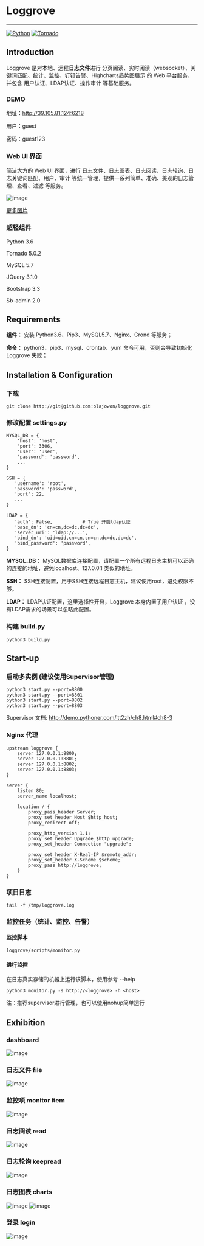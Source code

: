 # Loggrove
***

[![Python](https://img.shields.io/badge/python-3.6-brightgreen.svg?style=flat)](https://www.python.org/)
[![Tornado](https://img.shields.io/badge/tornado-5.0.2-brightgreen.svg)](http://www.tornadoweb.org/)

## Introduction
Loggrove 是对本地、远程**日志文件**进行 分页阅读、实时阅读（websocket）、关键词匹配、统计、监控、钉钉告警、Highcharts趋势图展示 的 Web 平台服务，并包含 用户认证、LDAP认证、操作审计 等基础服务。

### DEMO
地址：<http://39.105.81.124:6218>

用户：guest 

密码：guest123

### Web UI 界面
简洁大方的 Web UI 界面，进行 日志文件、日志图表、日志阅读、日志轮询、日志关键词匹配、用户、审计 等统一管理，提供一系列简单、准确、美观的日志管理、查看、过滤 等服务。

![image](https://github.com/olajowon/exhibitions/blob/master/loggrove/dashboard2019.png?raw=true)

[更多图片](#Exhibition)

### 超轻组件
Python 3.6 

Tornado 5.0.2

MySQL 5.7

JQuery 3.1.0

Bootstrap 3.3

Sb-admin 2.0


## Requirements
**组件：** 安装 Python3.6、Pip3、MySQL5.7、Nginx、Crond 等服务；

**命令：** python3、pip3、mysql、crontab、yum 命令可用，否则会导致初始化 Loggrove 失败；

## Installation & Configuration
### 下载
	git clone http://git@github.com:olajowon/loggrove.git

### 修改配置 settings.py
	MYSQL_DB = {
	    'host': 'host',
	    'port': 3306,
	    'user': 'user',
	    'password': 'password',
	    ...
	}
	
	SSH = {
       'username': 'root',                  
       'password': 'password', 
       'port': 22,                         
       ...
	}
	
	LDAP = {
       'auth': False,           # True 开启ldap认证
       'base_dn': 'cn=cn,dc=dc,dc=dc',     
       'server_uri': 'ldap://...',
       'bind_dn': 'uid=uid,cn=cn,cn=cn,dc=dc,dc=dc',    
       'bind_password': 'password',
	}
**MYSQL_DB：** MySQL数据库连接配置，请配置一个所有远程日志主机可以正确的连接的地址，避免localhost、127.0.0.1 类似的地址。	

**SSH：** SSH连接配置，用于SSH连接远程日志主机，建议使用root，避免权限不够。

**LDAP：** LDAP认证配置，这里选择性开启，Loggrove 本身内置了用户认证 ，没有LDAP需求的场景可以忽略此配置。

### 构建 build.py
	python3 build.py

## Start-up
### 启动多实例 (建议使用Supervisor管理)
	python3 start.py --port=8800
	python3 start.py --port=8801
	python3 start.py --port=8802
	python3 start.py --port=8803
Supervisor 文档: <http://demo.pythoner.com/itt2zh/ch8.html#ch8-3>

### Nginx 代理
	upstream loggrove {
	    server 127.0.0.1:8800;
	    server 127.0.0.1:8801;
	    server 127.0.0.1:8802;
	    server 127.0.0.1:8803;
	}

	server {
	    listen 80;
	    server_name localhost;

	    location / {
	        proxy_pass_header Server;
	        proxy_set_header Host $http_host;
	        proxy_redirect off;

	        proxy_http_version 1.1;
	        proxy_set_header Upgrade $http_upgrade;
	        proxy_set_header Connection "upgrade";

	        proxy_set_header X-Real-IP $remote_addr;
	        proxy_set_header X-Scheme $scheme;
	        proxy_pass http://loggrove;
	    }
	}
	
### 项目日志
	tail -f /tmp/loggrove.log	

### 监控任务（统计、监控、告警）
#### 监控脚本
	loggrove/scripts/monitor.py
	
#### 进行监控
在日志真实存储的机器上运行该脚本，使用参考 --help

	python3 monitor.py -s http://<loggrove> -h <host>

注：推荐supervisor进行管理，也可以使用nohup简单运行
	

<a name="Exhibition"></a>
## Exhibition

### dashboard
![image](https://github.com/olajowon/exhibitions/blob/master/loggrove/dashboard2019.png?raw=true)	

### 日志文件 file
![image](https://github.com/olajowon/exhibitions/blob/master/loggrove/logfile2019.png?raw=true)	

### 监控项 monitor item
![image](https://github.com/olajowon/exhibitions/blob/master/loggrove/monitor_item2019.png?raw=true)
	
### 日志阅读 read
![image](https://github.com/olajowon/exhibitions/blob/master/loggrove/read2019.png?raw=true)

### 日志轮询 keepread
![image](https://github.com/olajowon/exhibitions/blob/master/loggrove/keepread2019.png?raw=true)

### 日志图表 charts
![image](https://github.com/olajowon/exhibitions/blob/master/loggrove/chart2019.png?raw=true)
![image](https://github.com/olajowon/exhibitions/blob/master/loggrove/chart_content2019.png?raw=true)

### 登录 login
![image](https://github.com/olajowon/exhibitions/blob/master/loggrove/login.png?raw=true)













